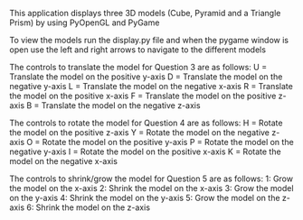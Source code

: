 This application displays three 3D models (Cube, Pyramid and a Triangle Prism) by using PyOpenGL and PyGame

To view the models run the display.py file and when the pygame window is open use the left and right arrows to navigate to the different models

The controls to translate the model for Question 3 are as follows:
U = Translate the model on the positive y-axis
D = Translate the model on the negative y-axis
L = Translate the model on the negative x-axis
R = Translate the model on the positive x-axis
F = Translate the model on the positive z-axis
B = Translate the model on the negative z-axis


The controls to rotate the model for Question 4 are as follows:
H = Rotate the model on the positive z-axis 
Y = Rotate the model on the negative z-axis 
O = Rotate the model on the positive y-axis 
P = Rotate the model on the negative y-axis 
I = Rotate the model on the positive x-axis 
K = Rotate the model on the negative x-axis 

The controls to shrink/grow the model for Question 5 are as follows:
1: Grow the model on the x-axis
2: Shrink the model on the x-axis
3: Grow the model on the y-axis
4: Shrink the model on the y-axis
5: Grow the model on the z-axis
6: Shrink the model on the z-axis




